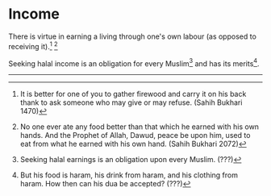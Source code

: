 # Income

There is virtue in earning a living through one's own labour (as opposed to receiving it).[^firewood] [^ownhand]

Seeking halal income is an obligation for every Muslim[^halalearnings] and has its merits[^dua].

---

[^firewood]: It is better for one of you to gather firewood and carry it on his back thank to ask someone who may give or may refuse. (Sahih Bukhari 1470)

[^ownhand]: No one ever ate any food better than that which he earned with his own hands. And the Prophet of Allah, Dawud, peace be upon him, used to eat from what he earned with his own hand. (Sahih Bukhari 2072)

[^halalearnings]: Seeking halal earnings is an obligation upon every Muslim. (???)

[^dua]: But his food is haram, his drink from haram, and his clothing from haram. How then can his dua be accepted? (???)
